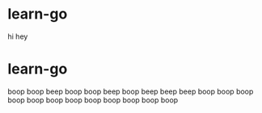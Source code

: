 # learn-go
hi hey
# learn-go
boop
boop
beep
boop
boop
beep
boop
beep
beep
beep
boop boop
boop boop
boop boop
boop boop
boop boop
boop boop
